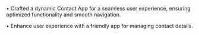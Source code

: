 
• Crafted a dynamic Contact App for a seamless user experience, ensuring optimized functionality and smooth navigation.

• Enhance user experience with a friendly app for managing contact details.
